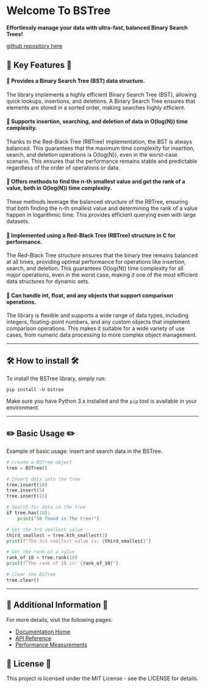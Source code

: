 # Welcome To BSTree

**Effortlessly manage your data with ultra-fast, balanced Binary Search Trees!**

[github repository here](http://github.com/nikaided/bstree)

## 🔑 Key Features 🔑

#### 🚀 Provides a Binary Search Tree (BST) data structure.

The library implements a highly efficient Binary Search Tree (BST), allowing quick lookups, insertions, and deletions. A Binary Search Tree ensures that elements are stored in a sorted order, making searches highly efficient.

#### 🚀 Supports insertion, searching, and deletion of data in O(log(N)) time complexity.

Thanks to the Red-Black Tree (RBTree) implementation, the BST is always balanced. This guarantees that the maximum time complexity for insertion, search, and deletion operations is O(log(N)), even in the worst-case scenario. This ensures that the performance remains stable and predictable regardless of the order of operations or data.

#### 🚀 Offers methods to find the n-th smallest value and get the rank of a value, both in O(log(N)) time complexity.

These methods leverage the balanced structure of the RBTree, ensuring that both finding the n-th smallest value and determining the rank of a value happen in logarithmic time. This provides efficient querying even with large datasets.

#### 🚀 Implemented using a Red-Black Tree (RBTree) structure in C for performance.

The Red-Black Tree structure ensures that the binary tree remains balanced at all times, providing optimal performance for operations like insertion, search, and deletion. This guarantees O(log(N)) time complexity for all major operations, even in the worst case, making it one of the most efficient data structures for dynamic sets.

#### 🚀 Can handle int, float, and any objects that support comparison operations.

The library is flexible and supports a wide range of data types, including integers, floating-point numbers, and any custom objects that implement comparison operations. This makes it suitable for a wide variety of use cases, from numeric data processing to more complex object management.

---

## 🛠️ How to install 🛠️

To install the BSTree library, simply run:

```shell
pip install -U bstree
```

Make sure you have Python 3.x installed and the `pip` tool is available in your environment.

---

## ✏️ Basic Usage ✏️

Example of basic usage: insert and search data in the BSTree.

```python
# Create a BSTree object
tree = BSTree()

# Insert data into the tree
tree.insert(10)
tree.insert(5)
tree.insert(15)

# Search for data in the tree
if tree.has(10):
    print("10 found in the tree!")

# Get the 3rd smallest value
third_smallest = tree.kth_smallest(3)
print(f"The 3rd smallest value is: {third_smallest}")

# Get the rank of a value
rank_of_10 = tree.rank(10)
print(f"The rank of 10 is: {rank_of_10}")

# Clear the BSTree
tree.clear()
```

---

## 📓 Additional Information 📓

For more details, visit the following pages:

- [Documentation Home]()
- [API Reference]()
- [Performance Measurements]()

## 📝 License 📝

This project is licensed under the MIT License - see the LICENSE for details.
